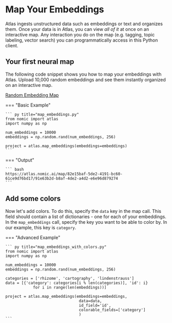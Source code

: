 # Map Your Embeddings
Atlas ingests unstructured data such as embeddings or text and organizes them.
Once your data is in Atlas, you can view *all of it* at once on an interactive map. Any interaction you do on the
map (e.g. tagging, topic labeling, vector search) you can programmatically access in this Python client.


## Your first neural map

The following code snippet shows you how to map your embeddings with Atlas.
Upload 10,000 random embeddings and see them instantly organized on an interactive map.

[Random Embedding Map](https://atlas.nomic.ai/map/82e15baf-5de2-4191-bc60-61ce9d76bd17/91e63b2d-b8af-4de2-a4d2-e6e96d879274)

=== "Basic Example"

    ``` py title="map_embeddings.py"
    from nomic import atlas
    import numpy as np
    
    num_embeddings = 10000
    embeddings = np.random.rand(num_embeddings, 256)
    
    project = atlas.map_embeddings(embeddings=embeddings)
    ```

=== "Output"

    ``` bash
    https://atlas.nomic.ai/map/82e15baf-5de2-4191-bc60-61ce9d76bd17/91e63b2d-b8af-4de2-a4d2-e6e96d879274
    ```

## Add some colors

Now let's add colors. To do this, specify the `data` key in the map call. This field should contain a list
of dictionaries - one for each of your embeddings. In the `map_embeddings` call, specify the key you want to
be able to color by. In our example, this key is `category`.

=== "Advanced Example"

    ``` py title="map_embeddings_with_colors.py"
    from nomic import atlas
    import numpy as np

    num_embeddings = 10000
    embeddings = np.random.rand(num_embeddings, 256)
    
    categories = ['rhizome', 'cartography', 'lindenstrauss']
    data = [{'category': categories[i % len(categories)], 'id': i}
                for i in range(len(embeddings))]
    
    project = atlas.map_embeddings(embeddings=embeddings,
                                    data=data,
                                    id_field='id',
                                    colorable_fields=['category']
                                    )
    ```
